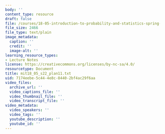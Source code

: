 ```yaml
---
body: ''
content_type: resource
draft: false
file: /courses/18-05-introduction-to-probability-and-statistics-spring-2022/mit18_05_s22_plan11.txt
file_size: 2466
file_type: text/plain
image_metadata:
  caption: ''
  credit: ''
  image-alt: ''
learning_resource_types:
- Lecture Notes
license: https://creativecommons.org/licenses/by-nc-sa/4.0/
resourcetype: Document
title: mit18_05_s22_plan11.txt
uid: 7174eebe-5c44-4e8c-8440-2bf4ac29f6aa
video_files:
  archive_url: ''
  video_captions_file: ''
  video_thumbnail_file: ''
  video_transcript_file: ''
video_metadata:
  video_speakers: ''
  video_tags: ''
  youtube_description: ''
  youtube_id: ''
---
```

